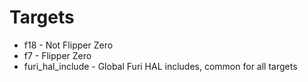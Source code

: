 # Targets

- f18               - Not Flipper Zero
- f7                - Flipper Zero
- furi_hal_include  - Global Furi HAL includes, common for all targets
